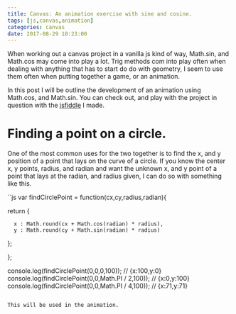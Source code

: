 ```yaml
---
title: Canvas: An animation exercise with sine and cosine.
tags: [js,canvas,animation]
categories: canvas
date: 2017-08-29 10:23:00
---
```


When working out a canvas project in a vanilla js kind of way, Math.sin, and Math.cos may come into play  a lot. Trig methods com into play often when dealing with anything that has to start do do with geometry, I seem to use them often when putting together a game, or an animation.

In this post I will be outline the development of an animation using Math.cos, and Math.sin. You can check out, and play with the project in question with the [jsfiddle](https://jsfiddle.net/dustinpfister/9c4zqq90/3/) I made.

<!-- more -->

# Finding a point on a circle.

One of the most common uses for the two together is to find the x, and y position of a point that lays on the curve of a circle. If you know the center x, y points, radius, and radian and want the unknown x, and y point of a point that lays at the radian, and radius given, I can do so with something like this.

``js
var findCirclePoint = function(cx,cy,radius,radian){
 
  return {
  
      x : Math.round(cx + Math.cos(radian) * radius),
      y : Math.round(cy + Math.sin(radian) * radius)
  
  };
 
};
 
console.log(findCirclePoint(0,0,0,100)); // {x:100,y:0}
console.log(findCirclePoint(0,0,Math.PI / 2,100)); // {x:0,y:100}
console.log(findCirclePoint(0,0,Math.PI / 4,100)); // {x:71,y:71}
```

This will be used in the animation.